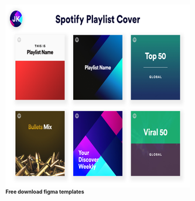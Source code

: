 <img height="500" src="https://raw.githubusercontent.com/krjayesh/spotify-playlist-cover-template/main/Sotify%20Playlist%20Cover.png">
<b>Free download figma templates<b>
